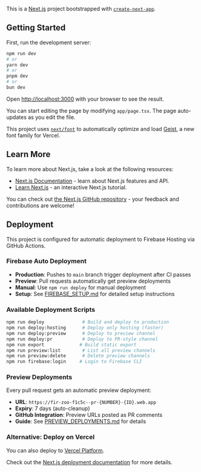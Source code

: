 This is a [Next.js](https://nextjs.org) project bootstrapped with [`create-next-app`](https://nextjs.org/docs/app/api-reference/cli/create-next-app).

## Getting Started

First, run the development server:

```bash
npm run dev
# or
yarn dev
# or
pnpm dev
# or
bun dev
```

Open [http://localhost:3000](http://localhost:3000) with your browser to see the result.

You can start editing the page by modifying `app/page.tsx`. The page auto-updates as you edit the file.

This project uses [`next/font`](https://nextjs.org/docs/app/building-your-application/optimizing/fonts) to automatically optimize and load [Geist](https://vercel.com/font), a new font family for Vercel.

## Learn More

To learn more about Next.js, take a look at the following resources:

- [Next.js Documentation](https://nextjs.org/docs) - learn about Next.js features and API.
- [Learn Next.js](https://nextjs.org/learn) - an interactive Next.js tutorial.

You can check out [the Next.js GitHub repository](https://github.com/vercel/next.js) - your feedback and contributions are welcome!

## Deployment

This project is configured for automatic deployment to Firebase Hosting via GitHub Actions.

### Firebase Auto Deployment

- **Production**: Pushes to `main` branch trigger deployment after CI passes
- **Preview**: Pull requests automatically get preview deployments
- **Manual**: Use `npm run deploy` for manual deployment
- **Setup**: See [FIREBASE_SETUP.md](./FIREBASE_SETUP.md) for detailed setup instructions

### Available Deployment Scripts

```bash
npm run deploy              # Build and deploy to production
npm run deploy:hosting      # Deploy only hosting (faster)
npm run deploy:preview      # Deploy to preview channel
npm run deploy:pr           # Deploy to PR-style channel
npm run export             # Build static export
npm run preview:list        # List all preview channels
npm run preview:delete      # Delete preview channels
npm run firebase:login     # Login to Firebase CLI
```

### Preview Deployments

Every pull request gets an automatic preview deployment:
- **URL**: `https://fir-zoo-f1c5c--pr-{NUMBER}-{ID}.web.app`
- **Expiry**: 7 days (auto-cleanup)
- **GitHub Integration**: Preview URLs posted as PR comments
- **Guide**: See [PREVIEW_DEPLOYMENTS.md](./PREVIEW_DEPLOYMENTS.md) for details

### Alternative: Deploy on Vercel

You can also deploy to [Vercel Platform](https://vercel.com/new?utm_medium=default-template&filter=next.js&utm_source=create-next-app&utm_campaign=create-next-app-readme).

Check out the [Next.js deployment documentation](https://nextjs.org/docs/app/building-your-application/deploying) for more details.
